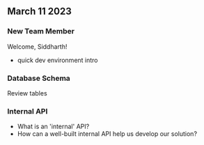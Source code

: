 ## March 11 2023

### New Team Member
Welcome, Siddharth!

- quick dev environment intro

### Database Schema
Review tables

### Internal API
- What is an 'internal' API?
- How can a well-built internal API help us develop our solution?

